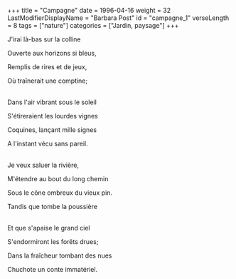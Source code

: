 +++
title = "Campagne"
date = 1996-04-16
weight = 32
LastModifierDisplayName = "Barbara Post"
id = "campagne_1"
verseLength = 8
tags = ["nature"]
categories = ["Jardin, paysage"]
+++

J'irai là-bas sur la colline

Ouverte aux horizons si bleus,

Remplis de rires et de jeux,

Où traînerait une comptine;

 \
Dans l'air vibrant sous le soleil

S'étireraient les lourdes vignes

Coquines, lançant mille signes

A l'instant vécu sans pareil.

 \
Je veux saluer la rivière,

M'étendre au bout du long chemin

Sous le cône ombreux du vieux pin.

Tandis que tombe la poussière

 \
Et que s'apaise le grand ciel

S'endormiront les forêts drues;

Dans la fraîcheur tombant des nues

Chuchote un conte immatériel.
